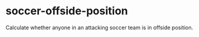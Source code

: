 # soccer-offside-position
Calculate whether anyone in an attacking soccer team is in offside position. 
